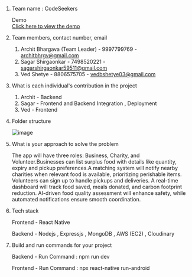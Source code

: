 1. Team name :
   CodeSeekers

   Demo  
   [Click here to view the demo](https://drive.google.com/file/d/1PCt81L8c7UbjUmVFQpEFfDffi_m9VuRv/view?usp=drivesdk)

   
3. Team members, contact number, email
   1. Archit Bhargava (Team Leader) - 9997799769 - architbhrgv@gmail.com
   2. Sagar Shirgaonkar - 7498520221 - sagarshirgaonkar59511@gmail.com
   3. Ved Shetye - 8806575705 - vedbshetye03@gmail.com
      
4. What is each individual's contribution in the project
      1. Archit - Backend
      2. Sagar - Frontend and Backend Integration , Deployment
      3. Ved - Frontend
   
5. Folder structure
   
   ![image](https://github.com/user-attachments/assets/5c160428-7cfd-405f-814b-c25ee8a49179)

   
6. What is your approach to solve the problem
   
   The app will have three roles: Business, Charity, and Volunteer.Businesses can list surplus food with details like quantity, expiry and pickup preferences.A matching system will notify nearby charities when relevant food is available, prioritizing perishable items. Volunteers can sign up to handle pickups and deliveries. A real-time dashboard will track food saved, meals donated, and carbon footprint reduction. AI-driven food quality assessment will enhance safety, while automated notifications ensure smooth coordination. 

7. Tech stack
    
    Frontend - React Native
   
    Backend - Nodejs , Expressjs , MongoDB , AWS (EC2) , Cloudinary

8. Build and run commands for your project

      Backend - Run Command : npm run dev
    
      Frontend - Run Command : npx react-native run-android
